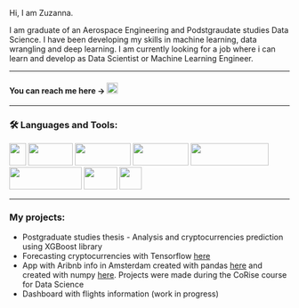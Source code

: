 Hi, I am Zuzanna.

I am graduate of an Aerospace Engineering and Podstgraudate studies Data Science. 
I have been developing my skills in machine learning, data wrangling and deep learning.
I am currently looking for a job where i can learn and develop as Data Scientist or 
Machine Learning Engineer. 


---
#### You can reach me here -> <a href="https://www.linkedin.com/in/zuzanna-juszczak-757aa21b9/"><img src="https://cdn-icons-png.flaticon.com/512/174/174857.png"  width="20" height="20"> </a>
---
### :hammer_and_wrench: Languages and Tools:
<p align="left">
<img src="https://s3.dualstack.us-east-2.amazonaws.com/pythondotorg-assets/media/community/logos/python-logo-only.png" width="30" height="40" />
<img src="https://upload.wikimedia.org/wikipedia/commons/thumb/e/ed/Pandas_logo.svg/1200px-Pandas_logo.svg.png" width="80" height="40" />
<img src="https://miro.medium.com/max/765/1*cyXCE-JcBelTyrK-58w6_Q.png" width="100" height="40" />
<img src="https://camo.githubusercontent.com/aeb4f612bd9b40d81c62fcbebd6db44a5d4344b8b962be0138817e18c9c06963/68747470733a2f2f7777772e74656e736f72666c6f772e6f72672f696d616765732f74665f6c6f676f5f686f72697a6f6e74616c2e706e67" width="100" height="40" />
<img src="https://matplotlib.org/3.1.0/_images/sphx_glr_logos2_003.png" width="140" height="40" />
<img src="https://upload.wikimedia.org/wikipedia/commons/thumb/8/8a/Plotly-logo.png/1200px-Plotly-logo.png" width="130" height="40" />
<img src="https://bms.com.pl/wordpress/wp-content/uploads/2015/10/microsoft-sql-server-logo.png" width="60" height="40" />
<img src="https://upload.wikimedia.org/wikipedia/commons/thumb/1/1b/R_logo.svg/724px-R_logo.svg.png" width="40" height="40" />
</p>

---
### My projects:
- Postgraduate studies thesis - Analysis and cryptocurrencies prediction using XGBoost library
- Forecasting cryptocurrencies with Tensorflow [here](https://github.com/ZuzannaJusz/crypto_forecast) 
- App with Aribnb info in Amsterdam created with pandas [here](https://github.com/ZuzannaJusz/Amsterdam-airbnb-in-pandas) and created with numpy [here](https://github.com/ZuzannaJusz/Amsterdam_airbnb). Projects were made during the CoRise course for Data Science
- Dashboard with flights information (work in progress)
